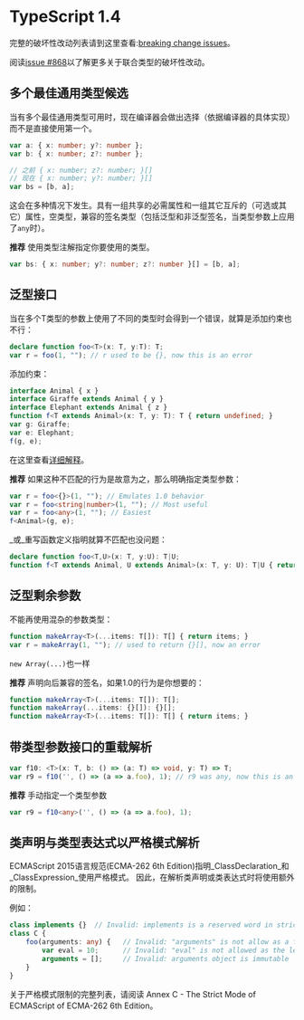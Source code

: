 # TypeScript 1.4

完整的破坏性改动列表请到这里查看:[breaking change issues](https://github.com/Microsoft/TypeScript/issues?q=is%3Aissue+milestone%3A%22TypeScript+1.4%22+label%3A%22breaking+change%22)。

阅读[issue \#868](https://github.com/Microsoft/TypeScript/issues/868)以了解更多关于联合类型的破坏性改动。

## 多个最佳通用类型候选

当有多个最佳通用类型可用时，现在编译器会做出选择（依据编译器的具体实现）而不是直接使用第一个。

```typescript
var a: { x: number; y?: number };
var b: { x: number; z?: number };

// 之前 { x: number; z?: number; }[]
// 现在 { x: number; y?: number; }[]
var bs = [b, a];
```

这会在多种情况下发生。具有一组共享的必需属性和一组其它互斥的（可选或其它）属性，空类型，兼容的签名类型（包括泛型和非泛型签名，当类型参数上应用了`any`时）。

**推荐** 使用类型注解指定你要使用的类型。

```typescript
var bs: { x: number; y?: number; z?: number }[] = [b, a];
```

## 泛型接口

当在多个T类型的参数上使用了不同的类型时会得到一个错误，就算是添加约束也不行：

```typescript
declare function foo<T>(x: T, y:T): T;
var r = foo(1, ""); // r used to be {}, now this is an error
```

添加约束：

```typescript
interface Animal { x }
interface Giraffe extends Animal { y }
interface Elephant extends Animal { z }
function f<T extends Animal>(x: T, y: T): T { return undefined; }
var g: Giraffe;
var e: Elephant;
f(g, e);
```

在这里查看[详细解释](https://github.com/Microsoft/TypeScript/pull/824#discussion_r18665727)。

**推荐** 如果这种不匹配的行为是故意为之，那么明确指定类型参数：

```typescript
var r = foo<{}>(1, ""); // Emulates 1.0 behavior
var r = foo<string|number>(1, ""); // Most useful
var r = foo<any>(1, ""); // Easiest
f<Animal>(g, e);
```

_或_重写函数定义指明就算不匹配也没问题：

```typescript
declare function foo<T,U>(x: T, y:U): T|U;
function f<T extends Animal, U extends Animal>(x: T, y: U): T|U { return undefined; }
```

## 泛型剩余参数

不能再使用混杂的参数类型：

```typescript
function makeArray<T>(...items: T[]): T[] { return items; }
var r = makeArray(1, ""); // used to return {}[], now an error
```

`new Array(...)`也一样

**推荐** 声明向后兼容的签名，如果1.0的行为是你想要的：

```typescript
function makeArray<T>(...items: T[]): T[];
function makeArray(...items: {}[]): {}[];
function makeArray<T>(...items: T[]): T[] { return items; }
```

## 带类型参数接口的重载解析

```typescript
var f10: <T>(x: T, b: () => (a: T) => void, y: T) => T;
var r9 = f10('', () => (a => a.foo), 1); // r9 was any, now this is an error
```

**推荐** 手动指定一个类型参数

```typescript
var r9 = f10<any>('', () => (a => a.foo), 1);
```

## 类声明与类型表达式以严格模式解析

ECMAScript 2015语言规范\(ECMA-262 6th Edition\)指明_ClassDeclaration_和_ClassExpression_使用严格模式。 因此，在解析类声明或类表达式时将使用额外的限制。

例如：

```typescript
class implements {}  // Invalid: implements is a reserved word in strict mode
class C {
    foo(arguments: any) {   // Invalid: "arguments" is not allow as a function argument
        var eval = 10;      // Invalid: "eval" is not allowed as the left-hand-side expression
        arguments = [];     // Invalid: arguments object is immutable
    }
}
```

关于严格模式限制的完整列表，请阅读 Annex C - The Strict Mode of ECMAScript of ECMA-262 6th Edition。

